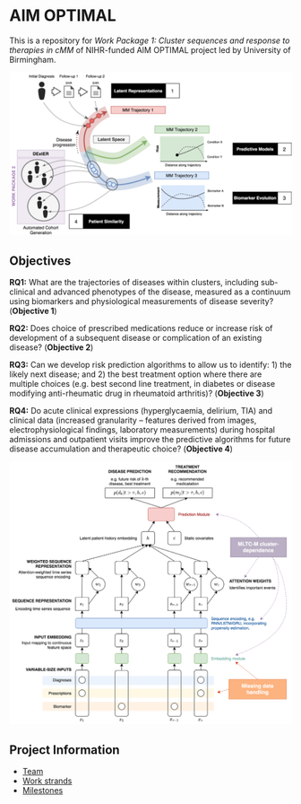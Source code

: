 # AIM OPTIMAL

This is a repository for *Work Package 1: Cluster sequences and response to therapies in cMM* of NIHR-funded AIM OPTIMAL project led by University of Birmingham.

<img src="gfx/wp1a.png" alt="Phases" style="width:512px;"/>

## Objectives

**RQ1:** What are the trajectories of diseases within clusters, including sub-clinical and advanced phenotypes of the disease, measured as a continuum using biomarkers and physiological measurements of disease severity? (**Objective 1**)

**RQ2:** Does choice of prescribed medications reduce or increase risk of development of a subsequent disease or complication of an existing disease? (**Objective 2**)

**RQ3:** Can we develop risk prediction algorithms to allow us to identify: 1) the likely next disease; and 2) the best treatment option where there are multiple choices (e.g. best second line treatment, in diabetes or disease modifying anti-rheumatic drug in rheumatoid arthritis)? (**Objective 3**)

**RQ4:** Do acute clinical expressions (hyperglycaemia, delirium, TIA) and clinical data (increased granularity – features derived from images, electrophysiological findings, laboratory measurements) during hospital admissions and outpatient visits improve the predictive algorithms for future disease accumulation and therapeutic choice? (**Objective 4**)

<img src="gfx/wp1b.png" alt="Phases" style="width:512px;"/>

## Project Information

- [Team](team.md)
- [Work strands](strands.md)
- [Milestones](milestones.md)
